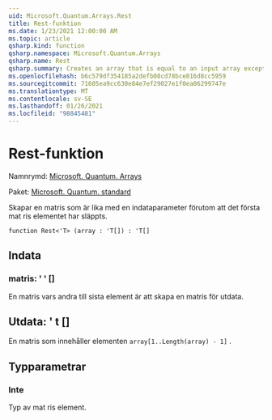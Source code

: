 ```yaml
---
uid: Microsoft.Quantum.Arrays.Rest
title: Rest-funktion
ms.date: 1/23/2021 12:00:00 AM
ms.topic: article
qsharp.kind: function
qsharp.namespace: Microsoft.Quantum.Arrays
qsharp.name: Rest
qsharp.summary: Creates an array that is equal to an input array except that the first array element is dropped.
ms.openlocfilehash: b6c579df354185a2defb08cd78bce816d8cc5959
ms.sourcegitcommit: 71605ea9cc630e84e7ef29027e1f0ea06299747e
ms.translationtype: MT
ms.contentlocale: sv-SE
ms.lasthandoff: 01/26/2021
ms.locfileid: "98845481"
---
```

# <a name="rest-function"></a>Rest-funktion

Namnrymd: [Microsoft. Quantum. Arrays](xref:Microsoft.Quantum.Arrays)

Paket: [Microsoft. Quantum. standard](https://nuget.org/packages/Microsoft.Quantum.Standard)


Skapar en matris som är lika med en indataparameter förutom att det första mat ris elementet har släppts.

```qsharp
function Rest<'T> (array : 'T[]) : 'T[]
```


## <a name="input"></a>Indata

### <a name="array--t"></a>matris: ' ' []

En matris vars andra till sista element är att skapa en matris för utdata.



## <a name="output--t"></a>Utdata: ' t []

En matris som innehåller elementen `array[1..Length(array) - 1]` .

## <a name="type-parameters"></a>Typparametrar

### <a name="t"></a>Inte

Typ av mat ris element.